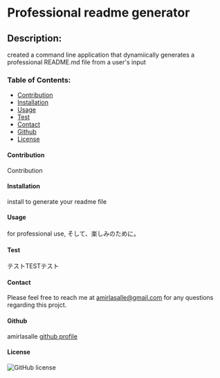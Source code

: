 # Professional readme generator

  ## Description: 
  created a command line application that dynamiically generates a professional README.md file from a user's input
  
  ### Table of Contents:
  * [Contribution](#contribution)
  * [Installation](#installation)
  * [Usage](#usage)
  * [Test](#test)
  * [Contact](#contact)
  * [Github](#github)
  * [License](#license)
   
  #### Contribution
  Contribution
  
  #### Installation
  install to generate your readme file

  #### Usage
  for professional use, そして、楽しみのために。

  #### Test
  テストTESTテスト

  #### Contact
  Please feel free to reach me at
  amirlasalle@gmail.com
  for any questions regarding this projct.

  #### Github
  amirlasalle
  [github profile](https://github.com/amirlasalle)

  #### License
  ![GitHub license](https://img.shields.io/badge/license-MIT-blue.svg)

